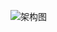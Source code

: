 

![架构图](https://lh3.googleusercontent.com/-7YVcS8yjQfQ/T_DRCtzsCAI/AAAAAAAAJWs/JzuYlAo5rgs/s912/cinchcast-architecture.jpg)

